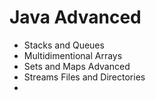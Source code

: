 # Java Advanced
* Stacks and Queues
* Multidimentional Arrays
* Sets and Maps Advanced
* Streams Files and Directories
* 
